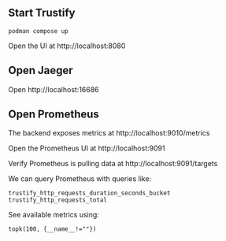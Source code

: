 ## Start Trustify

```shell
podman compose up
```

Open the UI at http://localhost:8080

## Open Jaeger

Open http://localhost:16686

## Open Prometheus

The backend exposes metrics at http://localhost:9010/metrics

Open the Prometheus UI at http://localhost:9091

Verify Prometheus is pulling data at http://localhost:9091/targets

We can query Prometheus with queries like:

```shell
trustify_http_requests_duration_seconds_bucket
trustify_http_requests_total
```

See available metrics using:
```shell
topk(100, {__name__!=""})
```